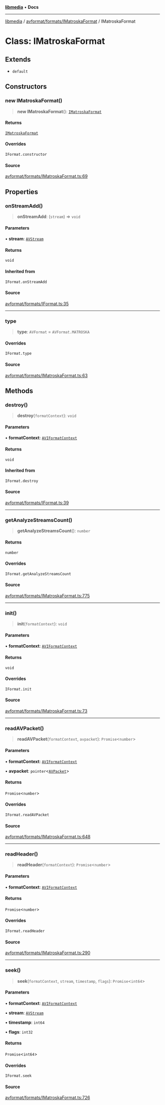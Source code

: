 [**libmedia**](../../../../README.md) • **Docs**

***

[libmedia](../../../../README.md) / [avformat/formats/IMatroskaFormat](../README.md) / IMatroskaFormat

# Class: IMatroskaFormat

## Extends

- `default`

## Constructors

### new IMatroskaFormat()

> **new IMatroskaFormat**(): [`IMatroskaFormat`](IMatroskaFormat.md)

#### Returns

[`IMatroskaFormat`](IMatroskaFormat.md)

#### Overrides

`IFormat.constructor`

#### Source

[avformat/formats/IMatroskaFormat.ts:69](https://github.com/zhaohappy/libmedia/blob/83708827f1f74f03ced670ca9bc2d9d1e5e5366a/src/avformat/formats/IMatroskaFormat.ts#L69)

## Properties

### onStreamAdd()

> **onStreamAdd**: (`stream`) => `void`

#### Parameters

• **stream**: [`AVStream`](../../../AVStream/classes/AVStream.md)

#### Returns

`void`

#### Inherited from

`IFormat.onStreamAdd`

#### Source

[avformat/formats/IFormat.ts:35](https://github.com/zhaohappy/libmedia/blob/83708827f1f74f03ced670ca9bc2d9d1e5e5366a/src/avformat/formats/IFormat.ts#L35)

***

### type

> **type**: `AVFormat` = `AVFormat.MATROSKA`

#### Overrides

`IFormat.type`

#### Source

[avformat/formats/IMatroskaFormat.ts:63](https://github.com/zhaohappy/libmedia/blob/83708827f1f74f03ced670ca9bc2d9d1e5e5366a/src/avformat/formats/IMatroskaFormat.ts#L63)

## Methods

### destroy()

> **destroy**(`formatContext`): `void`

#### Parameters

• **formatContext**: [`AVIFormatContext`](../../../AVFormatContext/interfaces/AVIFormatContext.md)

#### Returns

`void`

#### Inherited from

`IFormat.destroy`

#### Source

[avformat/formats/IFormat.ts:39](https://github.com/zhaohappy/libmedia/blob/83708827f1f74f03ced670ca9bc2d9d1e5e5366a/src/avformat/formats/IFormat.ts#L39)

***

### getAnalyzeStreamsCount()

> **getAnalyzeStreamsCount**(): `number`

#### Returns

`number`

#### Overrides

`IFormat.getAnalyzeStreamsCount`

#### Source

[avformat/formats/IMatroskaFormat.ts:775](https://github.com/zhaohappy/libmedia/blob/83708827f1f74f03ced670ca9bc2d9d1e5e5366a/src/avformat/formats/IMatroskaFormat.ts#L775)

***

### init()

> **init**(`formatContext`): `void`

#### Parameters

• **formatContext**: [`AVIFormatContext`](../../../AVFormatContext/interfaces/AVIFormatContext.md)

#### Returns

`void`

#### Overrides

`IFormat.init`

#### Source

[avformat/formats/IMatroskaFormat.ts:73](https://github.com/zhaohappy/libmedia/blob/83708827f1f74f03ced670ca9bc2d9d1e5e5366a/src/avformat/formats/IMatroskaFormat.ts#L73)

***

### readAVPacket()

> **readAVPacket**(`formatContext`, `avpacket`): `Promise`\<`number`\>

#### Parameters

• **formatContext**: [`AVIFormatContext`](../../../AVFormatContext/interfaces/AVIFormatContext.md)

• **avpacket**: `pointer`\<[`AVPacket`](../../../../avutil/struct/avpacket/classes/AVPacket.md)\>

#### Returns

`Promise`\<`number`\>

#### Overrides

`IFormat.readAVPacket`

#### Source

[avformat/formats/IMatroskaFormat.ts:648](https://github.com/zhaohappy/libmedia/blob/83708827f1f74f03ced670ca9bc2d9d1e5e5366a/src/avformat/formats/IMatroskaFormat.ts#L648)

***

### readHeader()

> **readHeader**(`formatContext`): `Promise`\<`number`\>

#### Parameters

• **formatContext**: [`AVIFormatContext`](../../../AVFormatContext/interfaces/AVIFormatContext.md)

#### Returns

`Promise`\<`number`\>

#### Overrides

`IFormat.readHeader`

#### Source

[avformat/formats/IMatroskaFormat.ts:290](https://github.com/zhaohappy/libmedia/blob/83708827f1f74f03ced670ca9bc2d9d1e5e5366a/src/avformat/formats/IMatroskaFormat.ts#L290)

***

### seek()

> **seek**(`formatContext`, `stream`, `timestamp`, `flags`): `Promise`\<`int64`\>

#### Parameters

• **formatContext**: [`AVIFormatContext`](../../../AVFormatContext/interfaces/AVIFormatContext.md)

• **stream**: [`AVStream`](../../../AVStream/classes/AVStream.md)

• **timestamp**: `int64`

• **flags**: `int32`

#### Returns

`Promise`\<`int64`\>

#### Overrides

`IFormat.seek`

#### Source

[avformat/formats/IMatroskaFormat.ts:726](https://github.com/zhaohappy/libmedia/blob/83708827f1f74f03ced670ca9bc2d9d1e5e5366a/src/avformat/formats/IMatroskaFormat.ts#L726)
